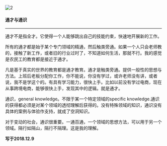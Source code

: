 ![2](https://gitee.com/pyshi3/pyshi3_library/raw/master/2018-zhou-piano/%E9%80%9A%E6%89%8D.jpg)

#### 通才与通识

------

通才不是指全才。它使得一个人能够跳出自己的技能约束，快速地开展新的工作。

所有的通才都是始于某个专门领域的精通，然后触类旁通。如果一个人只会老师教的，接触了新工作，或者旧的行业过时了，不知道如何生活，那就不行。我的感觉是农民工的教育都是接近于通才。

凡是基于真实的世界的教育都是通才教育。通才是触类旁通。提供一般性的思想与方法。上班后老板分配你工作，你不能说，你没有学过，或许老师没有讲，或者说，我不是学这个的。有具有学习能力，很快上手。比如以前没有学过电商，现在从事跨境电商，能够很快上手，发现其中的逻辑。就是通才。

通识，general knowledge。不限于某一个特定领域的specific knowledge.通识的获得都必须是对某个领域的透彻理解后获得的。没有特殊领域的知识，通识没有具体的案例与体验作支持，就成了空洞知识。

对于变动的社会，通识很重要。一通百通，一个领域的思想方法，可以用于另一个领域。隔行如隔山，隔行不隔理。这是我的理解。

**写于2018.12.9**